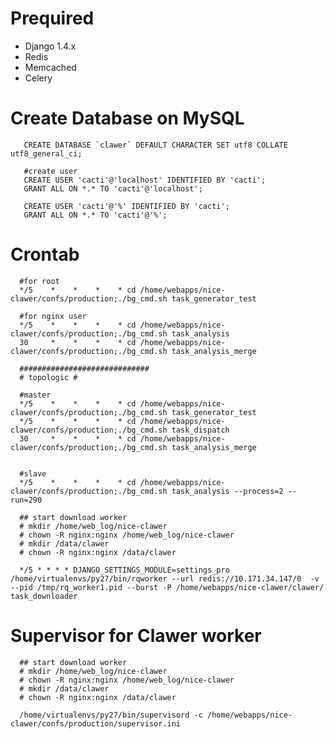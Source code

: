 # Prequired

- Django 1.4.x
- Redis
- Memcached
- Celery


# Create Database on MySQL

       CREATE DATABASE `clawer` DEFAULT CHARACTER SET utf8 COLLATE utf8_general_ci;
      
       #create user
       CREATE USER 'cacti'@'localhost' IDENTIFIED BY 'cacti';
       GRANT ALL ON *.* TO 'cacti'@'localhost';
      
       CREATE USER 'cacti'@'%' IDENTIFIED BY 'cacti';
       GRANT ALL ON *.* TO 'cacti'@'%';
       
       
# Crontab
      #for root
      */5    *    *    *    * cd /home/webapps/nice-clawer/confs/production;./bg_cmd.sh task_generator_test
      
      #for nginx user
      */5    *    *    *    * cd /home/webapps/nice-clawer/confs/production;./bg_cmd.sh task_analysis
      30     *    *    *    * cd /home/webapps/nice-clawer/confs/production;./bg_cmd.sh task_analysis_merge
      
      #############################
      # topologic #
      
      #master
      */5    *    *    *    * cd /home/webapps/nice-clawer/confs/production;./bg_cmd.sh task_generator_test
      */5    *    *    *    * cd /home/webapps/nice-clawer/confs/production;./bg_cmd.sh task_dispatch
      30     *    *    *    * cd /home/webapps/nice-clawer/confs/production;./bg_cmd.sh task_analysis_merge
      
      
      #slave
      */5    *    *    *    * cd /home/webapps/nice-clawer/confs/production;./bg_cmd.sh task_analysis --process=2 --run=290
      
      ## start download worker
      # mkdir /home/web_log/nice-clawer
      # chown -R nginx:nginx /home/web_log/nice-clawer
      # mkdir /data/clawer
      # chown -R nginx:nginx /data/clawer
      
      */5 * * * * DJANGO_SETTINGS_MODULE=settings_pro /home/virtualenvs/py27/bin/rqworker --url redis://10.171.34.147/0  -v --pid /tmp/rq_worker1.pid --burst -P /home/webapps/nice-clawer/clawer/ task_downloader 
      
     
# Supervisor for Clawer worker

      ## start download worker
      # mkdir /home/web_log/nice-clawer
      # chown -R nginx:nginx /home/web_log/nice-clawer
      # mkdir /data/clawer
      # chown -R nginx:nginx /data/clawer
      
      /home/virtualenvs/py27/bin/supervisord -c /home/webapps/nice-clawer/confs/production/supervisor.ini
